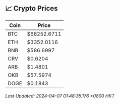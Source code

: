 ## 📈 Crypto Prices

| Coin | Price |
| ---- | ----- |
| BTC | $68252.6711 |
| ETH | $3352.0116 |
| BNB | $586.6997 |
| CRV | $0.6204 |
| ARB | $1.4801 |
| OKB | $57.5974 |
| DOGE | $0.1843 |

_Last Updated: 2024-04-07 01:48:35.176 +0800 HKT_